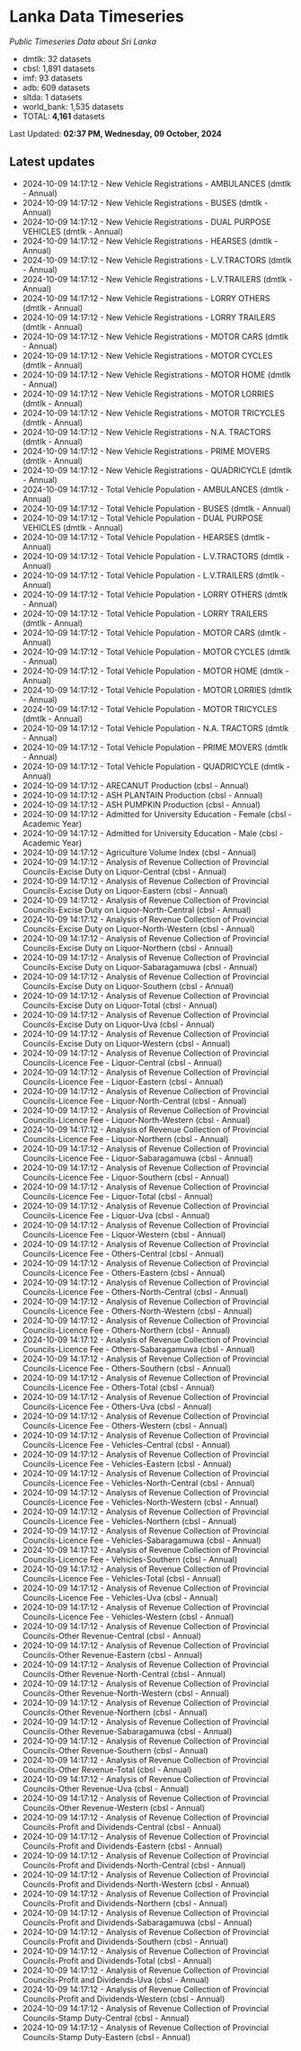 # Lanka Data Timeseries
*Public Timeseries Data about Sri Lanka*

* dmtlk: 32 datasets
* cbsl: 1,891 datasets
* imf: 93 datasets
* adb: 609 datasets
* sltda: 1 datasets
* world_bank: 1,535 datasets
* TOTAL: **4,161** datasets

Last Updated: **02:37 PM, Wednesday, 09 October, 2024**

## Latest updates

* 2024-10-09 14:17:12 - New Vehicle Registrations - AMBULANCES (dmtlk - Annual)
* 2024-10-09 14:17:12 - New Vehicle Registrations - BUSES (dmtlk - Annual)
* 2024-10-09 14:17:12 - New Vehicle Registrations - DUAL PURPOSE VEHICLES (dmtlk - Annual)
* 2024-10-09 14:17:12 - New Vehicle Registrations - HEARSES (dmtlk - Annual)
* 2024-10-09 14:17:12 - New Vehicle Registrations - L.V.TRACTORS (dmtlk - Annual)
* 2024-10-09 14:17:12 - New Vehicle Registrations - L.V.TRAILERS (dmtlk - Annual)
* 2024-10-09 14:17:12 - New Vehicle Registrations - LORRY OTHERS (dmtlk - Annual)
* 2024-10-09 14:17:12 - New Vehicle Registrations - LORRY TRAILERS (dmtlk - Annual)
* 2024-10-09 14:17:12 - New Vehicle Registrations - MOTOR CARS (dmtlk - Annual)
* 2024-10-09 14:17:12 - New Vehicle Registrations - MOTOR CYCLES (dmtlk - Annual)
* 2024-10-09 14:17:12 - New Vehicle Registrations - MOTOR HOME (dmtlk - Annual)
* 2024-10-09 14:17:12 - New Vehicle Registrations - MOTOR LORRIES (dmtlk - Annual)
* 2024-10-09 14:17:12 - New Vehicle Registrations - MOTOR TRICYCLES (dmtlk - Annual)
* 2024-10-09 14:17:12 - New Vehicle Registrations - N.A. TRACTORS (dmtlk - Annual)
* 2024-10-09 14:17:12 - New Vehicle Registrations - PRIME MOVERS (dmtlk - Annual)
* 2024-10-09 14:17:12 - New Vehicle Registrations - QUADRICYCLE (dmtlk - Annual)
* 2024-10-09 14:17:12 - Total Vehicle Population - AMBULANCES (dmtlk - Annual)
* 2024-10-09 14:17:12 - Total Vehicle Population - BUSES (dmtlk - Annual)
* 2024-10-09 14:17:12 - Total Vehicle Population - DUAL PURPOSE VEHICLES (dmtlk - Annual)
* 2024-10-09 14:17:12 - Total Vehicle Population - HEARSES (dmtlk - Annual)
* 2024-10-09 14:17:12 - Total Vehicle Population - L.V.TRACTORS (dmtlk - Annual)
* 2024-10-09 14:17:12 - Total Vehicle Population - L.V.TRAILERS (dmtlk - Annual)
* 2024-10-09 14:17:12 - Total Vehicle Population - LORRY OTHERS (dmtlk - Annual)
* 2024-10-09 14:17:12 - Total Vehicle Population - LORRY TRAILERS (dmtlk - Annual)
* 2024-10-09 14:17:12 - Total Vehicle Population - MOTOR CARS (dmtlk - Annual)
* 2024-10-09 14:17:12 - Total Vehicle Population - MOTOR CYCLES (dmtlk - Annual)
* 2024-10-09 14:17:12 - Total Vehicle Population - MOTOR HOME (dmtlk - Annual)
* 2024-10-09 14:17:12 - Total Vehicle Population - MOTOR LORRIES (dmtlk - Annual)
* 2024-10-09 14:17:12 - Total Vehicle Population - MOTOR TRICYCLES (dmtlk - Annual)
* 2024-10-09 14:17:12 - Total Vehicle Population - N.A. TRACTORS (dmtlk - Annual)
* 2024-10-09 14:17:12 - Total Vehicle Population - PRIME MOVERS (dmtlk - Annual)
* 2024-10-09 14:17:12 - Total Vehicle Population - QUADRICYCLE (dmtlk - Annual)
* 2024-10-09 14:17:12 - ARECANUT Production (cbsl - Annual)
* 2024-10-09 14:17:12 - ASH PLANTAIN Production (cbsl - Annual)
* 2024-10-09 14:17:12 - ASH PUMPKIN Production (cbsl - Annual)
* 2024-10-09 14:17:12 - Admitted for University Education - Female (cbsl - Academic Year)
* 2024-10-09 14:17:12 - Admitted for University Education - Male (cbsl - Academic Year)
* 2024-10-09 14:17:12 - Agriculture Volume Index (cbsl - Annual)
* 2024-10-09 14:17:12 - Analysis of Revenue Collection of Provincial Councils-Excise Duty on Liquor-Central (cbsl - Annual)
* 2024-10-09 14:17:12 - Analysis of Revenue Collection of Provincial Councils-Excise Duty on Liquor-Eastern (cbsl - Annual)
* 2024-10-09 14:17:12 - Analysis of Revenue Collection of Provincial Councils-Excise Duty on Liquor-North-Central (cbsl - Annual)
* 2024-10-09 14:17:12 - Analysis of Revenue Collection of Provincial Councils-Excise Duty on Liquor-North-Western (cbsl - Annual)
* 2024-10-09 14:17:12 - Analysis of Revenue Collection of Provincial Councils-Excise Duty on Liquor-Northern (cbsl - Annual)
* 2024-10-09 14:17:12 - Analysis of Revenue Collection of Provincial Councils-Excise Duty on Liquor-Sabaragamuwa (cbsl - Annual)
* 2024-10-09 14:17:12 - Analysis of Revenue Collection of Provincial Councils-Excise Duty on Liquor-Southern (cbsl - Annual)
* 2024-10-09 14:17:12 - Analysis of Revenue Collection of Provincial Councils-Excise Duty on Liquor-Total (cbsl - Annual)
* 2024-10-09 14:17:12 - Analysis of Revenue Collection of Provincial Councils-Excise Duty on Liquor-Uva (cbsl - Annual)
* 2024-10-09 14:17:12 - Analysis of Revenue Collection of Provincial Councils-Excise Duty on Liquor-Western (cbsl - Annual)
* 2024-10-09 14:17:12 - Analysis of Revenue Collection of Provincial Councils-Licence Fee - Liquor-Central (cbsl - Annual)
* 2024-10-09 14:17:12 - Analysis of Revenue Collection of Provincial Councils-Licence Fee - Liquor-Eastern (cbsl - Annual)
* 2024-10-09 14:17:12 - Analysis of Revenue Collection of Provincial Councils-Licence Fee - Liquor-North-Central (cbsl - Annual)
* 2024-10-09 14:17:12 - Analysis of Revenue Collection of Provincial Councils-Licence Fee - Liquor-North-Western (cbsl - Annual)
* 2024-10-09 14:17:12 - Analysis of Revenue Collection of Provincial Councils-Licence Fee - Liquor-Northern (cbsl - Annual)
* 2024-10-09 14:17:12 - Analysis of Revenue Collection of Provincial Councils-Licence Fee - Liquor-Sabaragamuwa (cbsl - Annual)
* 2024-10-09 14:17:12 - Analysis of Revenue Collection of Provincial Councils-Licence Fee - Liquor-Southern (cbsl - Annual)
* 2024-10-09 14:17:12 - Analysis of Revenue Collection of Provincial Councils-Licence Fee - Liquor-Total (cbsl - Annual)
* 2024-10-09 14:17:12 - Analysis of Revenue Collection of Provincial Councils-Licence Fee - Liquor-Uva (cbsl - Annual)
* 2024-10-09 14:17:12 - Analysis of Revenue Collection of Provincial Councils-Licence Fee - Liquor-Western (cbsl - Annual)
* 2024-10-09 14:17:12 - Analysis of Revenue Collection of Provincial Councils-Licence Fee - Others-Central (cbsl - Annual)
* 2024-10-09 14:17:12 - Analysis of Revenue Collection of Provincial Councils-Licence Fee - Others-Eastern (cbsl - Annual)
* 2024-10-09 14:17:12 - Analysis of Revenue Collection of Provincial Councils-Licence Fee - Others-North-Central (cbsl - Annual)
* 2024-10-09 14:17:12 - Analysis of Revenue Collection of Provincial Councils-Licence Fee - Others-North-Western (cbsl - Annual)
* 2024-10-09 14:17:12 - Analysis of Revenue Collection of Provincial Councils-Licence Fee - Others-Northern (cbsl - Annual)
* 2024-10-09 14:17:12 - Analysis of Revenue Collection of Provincial Councils-Licence Fee - Others-Sabaragamuwa (cbsl - Annual)
* 2024-10-09 14:17:12 - Analysis of Revenue Collection of Provincial Councils-Licence Fee - Others-Southern (cbsl - Annual)
* 2024-10-09 14:17:12 - Analysis of Revenue Collection of Provincial Councils-Licence Fee - Others-Total (cbsl - Annual)
* 2024-10-09 14:17:12 - Analysis of Revenue Collection of Provincial Councils-Licence Fee - Others-Uva (cbsl - Annual)
* 2024-10-09 14:17:12 - Analysis of Revenue Collection of Provincial Councils-Licence Fee - Others-Western (cbsl - Annual)
* 2024-10-09 14:17:12 - Analysis of Revenue Collection of Provincial Councils-Licence Fee - Vehicles-Central (cbsl - Annual)
* 2024-10-09 14:17:12 - Analysis of Revenue Collection of Provincial Councils-Licence Fee - Vehicles-Eastern (cbsl - Annual)
* 2024-10-09 14:17:12 - Analysis of Revenue Collection of Provincial Councils-Licence Fee - Vehicles-North-Central (cbsl - Annual)
* 2024-10-09 14:17:12 - Analysis of Revenue Collection of Provincial Councils-Licence Fee - Vehicles-North-Western (cbsl - Annual)
* 2024-10-09 14:17:12 - Analysis of Revenue Collection of Provincial Councils-Licence Fee - Vehicles-Northern (cbsl - Annual)
* 2024-10-09 14:17:12 - Analysis of Revenue Collection of Provincial Councils-Licence Fee - Vehicles-Sabaragamuwa (cbsl - Annual)
* 2024-10-09 14:17:12 - Analysis of Revenue Collection of Provincial Councils-Licence Fee - Vehicles-Southern (cbsl - Annual)
* 2024-10-09 14:17:12 - Analysis of Revenue Collection of Provincial Councils-Licence Fee - Vehicles-Total (cbsl - Annual)
* 2024-10-09 14:17:12 - Analysis of Revenue Collection of Provincial Councils-Licence Fee - Vehicles-Uva (cbsl - Annual)
* 2024-10-09 14:17:12 - Analysis of Revenue Collection of Provincial Councils-Licence Fee - Vehicles-Western (cbsl - Annual)
* 2024-10-09 14:17:12 - Analysis of Revenue Collection of Provincial Councils-Other Revenue-Central (cbsl - Annual)
* 2024-10-09 14:17:12 - Analysis of Revenue Collection of Provincial Councils-Other Revenue-Eastern (cbsl - Annual)
* 2024-10-09 14:17:12 - Analysis of Revenue Collection of Provincial Councils-Other Revenue-North-Central (cbsl - Annual)
* 2024-10-09 14:17:12 - Analysis of Revenue Collection of Provincial Councils-Other Revenue-North-Western (cbsl - Annual)
* 2024-10-09 14:17:12 - Analysis of Revenue Collection of Provincial Councils-Other Revenue-Northern (cbsl - Annual)
* 2024-10-09 14:17:12 - Analysis of Revenue Collection of Provincial Councils-Other Revenue-Sabaragamuwa (cbsl - Annual)
* 2024-10-09 14:17:12 - Analysis of Revenue Collection of Provincial Councils-Other Revenue-Southern (cbsl - Annual)
* 2024-10-09 14:17:12 - Analysis of Revenue Collection of Provincial Councils-Other Revenue-Total (cbsl - Annual)
* 2024-10-09 14:17:12 - Analysis of Revenue Collection of Provincial Councils-Other Revenue-Uva (cbsl - Annual)
* 2024-10-09 14:17:12 - Analysis of Revenue Collection of Provincial Councils-Other Revenue-Western (cbsl - Annual)
* 2024-10-09 14:17:12 - Analysis of Revenue Collection of Provincial Councils-Profit and Dividends-Central (cbsl - Annual)
* 2024-10-09 14:17:12 - Analysis of Revenue Collection of Provincial Councils-Profit and Dividends-Eastern (cbsl - Annual)
* 2024-10-09 14:17:12 - Analysis of Revenue Collection of Provincial Councils-Profit and Dividends-North-Central (cbsl - Annual)
* 2024-10-09 14:17:12 - Analysis of Revenue Collection of Provincial Councils-Profit and Dividends-North-Western (cbsl - Annual)
* 2024-10-09 14:17:12 - Analysis of Revenue Collection of Provincial Councils-Profit and Dividends-Northern (cbsl - Annual)
* 2024-10-09 14:17:12 - Analysis of Revenue Collection of Provincial Councils-Profit and Dividends-Sabaragamuwa (cbsl - Annual)
* 2024-10-09 14:17:12 - Analysis of Revenue Collection of Provincial Councils-Profit and Dividends-Southern (cbsl - Annual)
* 2024-10-09 14:17:12 - Analysis of Revenue Collection of Provincial Councils-Profit and Dividends-Total (cbsl - Annual)
* 2024-10-09 14:17:12 - Analysis of Revenue Collection of Provincial Councils-Profit and Dividends-Uva (cbsl - Annual)
* 2024-10-09 14:17:12 - Analysis of Revenue Collection of Provincial Councils-Profit and Dividends-Western (cbsl - Annual)
* 2024-10-09 14:17:12 - Analysis of Revenue Collection of Provincial Councils-Stamp Duty-Central (cbsl - Annual)
* 2024-10-09 14:17:12 - Analysis of Revenue Collection of Provincial Councils-Stamp Duty-Eastern (cbsl - Annual)